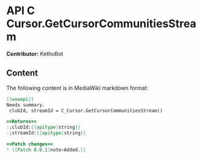 # API C Cursor.GetCursorCommunitiesStream

**Contributor:** KethoBot

## Content

The following content is in MediaWiki markdown format:

```mediawiki
{{wowapi}}
Needs summary.
 clubId, streamId = C_Cursor.GetCursorCommunitiesStream()

==Returns==
:;clubId:{{apitype|string}}
:;streamId:{{apitype|string}}

==Patch changes==
* {{Patch 8.0.1|note=Added.}}
```